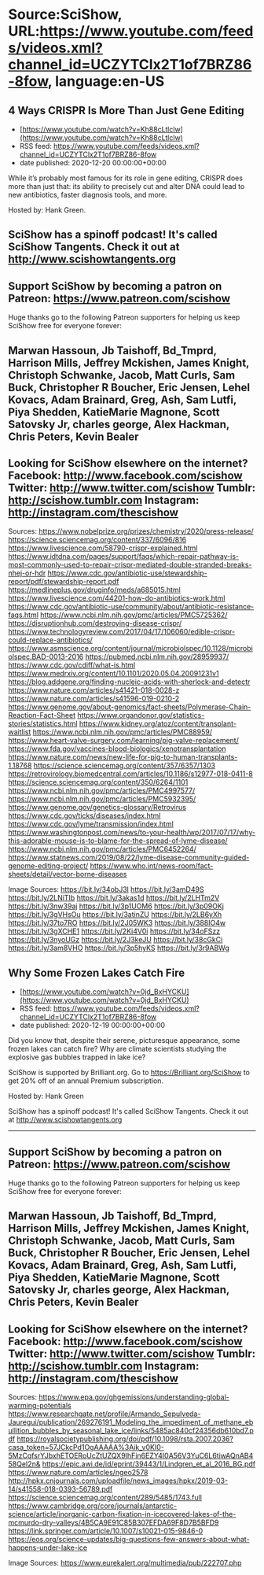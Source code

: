 # Source:SciShow, URL:https://www.youtube.com/feeds/videos.xml?channel_id=UCZYTClx2T1of7BRZ86-8fow, language:en-US

## 4 Ways CRISPR Is More Than Just Gene Editing
 - [https://www.youtube.com/watch?v=Kh88cLtlclw](https://www.youtube.com/watch?v=Kh88cLtlclw)
 - RSS feed: https://www.youtube.com/feeds/videos.xml?channel_id=UCZYTClx2T1of7BRZ86-8fow
 - date published: 2020-12-20 00:00:00+00:00

While it’s probably most famous for its role in gene editing, CRISPR does more than just that: its ability to precisely cut and alter DNA could lead to new antibiotics, faster diagnosis tools, and more.

Hosted by: Hank Green.

SciShow has a spinoff podcast! It's called SciShow Tangents. Check it out at http://www.scishowtangents.org
----------
Support SciShow by becoming a patron on Patreon: https://www.patreon.com/scishow
----------
Huge thanks go to the following Patreon supporters for helping us keep SciShow free for everyone forever:

Marwan Hassoun, Jb Taishoff, Bd_Tmprd, Harrison Mills, Jeffrey Mckishen, James Knight, Christoph Schwanke, Jacob, Matt Curls, Sam Buck, Christopher R Boucher, Eric Jensen, Lehel Kovacs, Adam Brainard, Greg, Ash, Sam Lutfi, Piya Shedden, KatieMarie Magnone, Scott Satovsky Jr, charles george, Alex Hackman, Chris Peters, Kevin Bealer
----------
Looking for SciShow elsewhere on the internet?
Facebook: http://www.facebook.com/scishow
Twitter: http://www.twitter.com/scishow
Tumblr: http://scishow.tumblr.com
Instagram: http://instagram.com/thescishow
----------
Sources:
https://www.nobelprize.org/prizes/chemistry/2020/press-release/
https://science.sciencemag.org/content/337/6096/816
https://www.livescience.com/58790-crispr-explained.html
https://www.idtdna.com/pages/support/faqs/which-repair-pathway-is-most-commonly-used-to-repair-crispr-mediated-double-stranded-breaks-nhej-or-hdr
https://www.cdc.gov/antibiotic-use/stewardship-report/pdf/stewardship-report.pdf
https://medlineplus.gov/druginfo/meds/a685015.html
https://www.livescience.com/44201-how-do-antibiotics-work.html
https://www.cdc.gov/antibiotic-use/community/about/antibiotic-resistance-faqs.html 
https://www.ncbi.nlm.nih.gov/pmc/articles/PMC5725362/ 
https://disruptionhub.com/destroying-disease-crispr/
https://www.technologyreview.com/2017/04/17/106060/edible-crispr-could-replace-antibiotics/
https://www.asmscience.org/content/journal/microbiolspec/10.1128/microbiolspec.BAD-0013-2016
https://pubmed.ncbi.nlm.nih.gov/28959937/
https://www.cdc.gov/cdiff/what-is.html
https://www.medrxiv.org/content/10.1101/2020.05.04.20091231v1
https://blog.addgene.org/finding-nucleic-acids-with-sherlock-and-detectr
https://www.nature.com/articles/s41421-018-0028-z
https://www.nature.com/articles/s41596-019-0210-2
https://www.genome.gov/about-genomics/fact-sheets/Polymerase-Chain-Reaction-Fact-Sheet
https://www.organdonor.gov/statistics-stories/statistics.html
https://www.kidney.org/atoz/content/transplant-waitlist
https://www.ncbi.nlm.nih.gov/pmc/articles/PMC88959/
https://www.heart-valve-surgery.com/learning/pig-valve-replacement/
https://www.fda.gov/vaccines-blood-biologics/xenotransplantation
https://www.nature.com/news/new-life-for-pig-to-human-transplants-1.18768
https://science.sciencemag.org/content/357/6357/1303
https://retrovirology.biomedcentral.com/articles/10.1186/s12977-018-0411-8
https://science.sciencemag.org/content/350/6264/1101
https://www.ncbi.nlm.nih.gov/pmc/articles/PMC4997577/
https://www.ncbi.nlm.nih.gov/pmc/articles/PMC5932395/
https://www.genome.gov/genetics-glossary/Retrovirus
https://www.cdc.gov/ticks/diseases/index.html
https://www.cdc.gov/lyme/transmission/index.html
https://www.washingtonpost.com/news/to-your-health/wp/2017/07/17/why-this-adorable-mouse-is-to-blame-for-the-spread-of-lyme-disease/ 
https://www.ncbi.nlm.nih.gov/pmc/articles/PMC6452264/
https://www.statnews.com/2019/08/22/lyme-disease-community-guided-genome-editing-project/
https://www.who.int/news-room/fact-sheets/detail/vector-borne-diseases

Image Sources:
https://bit.ly/34obJ3l
https://bit.ly/3amD49S
https://bit.ly/2LNiTIb
https://bit.ly/3akas1d
https://bit.ly/2LHTm2V
https://bit.ly/3nw39aj
https://bit.ly/3p1UOM6
https://bit.ly/3p09OKj
https://bit.ly/3gVHsOu
https://bit.ly/3atinZU
https://bit.ly/2LB6yXh
https://bit.ly/37to7RO
https://bit.ly/2J05WK3
https://bit.ly/388IO4w
https://bit.ly/3gXCHE1
https://bit.ly/2Ki4V0i
https://bit.ly/34oFSzz
https://bit.ly/3nyoUGz
https://bit.ly/2J3keJU
https://bit.ly/38cGkCi
https://bit.ly/3am8VHO
https://bit.ly/3p5hyKS
https://bit.ly/3r9ABWg

## Why Some Frozen Lakes Catch Fire
 - [https://www.youtube.com/watch?v=0jd_BxHYCKU](https://www.youtube.com/watch?v=0jd_BxHYCKU)
 - RSS feed: https://www.youtube.com/feeds/videos.xml?channel_id=UCZYTClx2T1of7BRZ86-8fow
 - date published: 2020-12-19 00:00:00+00:00

Did you know that, despite their serene, picturesque appearance, some frozen lakes can catch fire? Why are climate scientists studying the explosive gas bubbles trapped in lake ice?

SciShow is supported by Brilliant.org. Go to https://Brilliant.org/SciShow to get 20% off of an annual Premium subscription.

Hosted by: Hank Green

SciShow has a spinoff podcast! It's called SciShow Tangents. Check it out at http://www.scishowtangents.org

----------
Support SciShow by becoming a patron on Patreon: https://www.patreon.com/scishow
----------
Huge thanks go to the following Patreon supporters for helping us keep SciShow free for everyone forever:

Marwan Hassoun, Jb Taishoff, Bd_Tmprd, Harrison Mills, Jeffrey Mckishen, James Knight, Christoph Schwanke, Jacob, Matt Curls, Sam Buck, Christopher R Boucher, Eric Jensen, Lehel Kovacs, Adam Brainard, Greg, Ash, Sam Lutfi, Piya Shedden, KatieMarie Magnone, Scott Satovsky Jr, charles george, Alex Hackman, Chris Peters, Kevin Bealer
----------
Looking for SciShow elsewhere on the internet?
Facebook: http://www.facebook.com/scishow
Twitter: http://www.twitter.com/scishow
Tumblr: http://scishow.tumblr.com
Instagram: http://instagram.com/thescishow
----------
Sources:
https://www.epa.gov/ghgemissions/understanding-global-warming-potentials
https://www.researchgate.net/profile/Armando_Sepulveda-Jauregui/publication/269276191_Modeling_the_impediment_of_methane_ebullition_bubbles_by_seasonal_lake_ice/links/5485ac840cf24356db610bd7.pdf
https://royalsocietypublishing.org/doi/pdf/10.1098/rsta.2007.2036?casa_token=57JCkcPd1OgAAAAA%3Aik_v0KI0-5MzCqfsrYJbxhETOERoUcZtUZQX9IhFin6EZY4I0A56V3YuC6L6tiwAQnAB458QeI2n&
https://epic.awi.de/id/eprint/39443/1/Lindgren_et_al_2016_BG.pdf
https://www.nature.com/articles/ngeo2578
http://hpkx.cnjournals.com/uploadfile/news_images/hpkx/2019-03-14/s41558-018-0393-56789.pdf
https://science.sciencemag.org/content/289/5485/1743.full
https://www.cambridge.org/core/journals/antarctic-science/article/inorganic-carbon-fixation-in-icecovered-lakes-of-the-mcmurdo-dry-valleys/4B5CA9E91C85B307EFDA69F8D7B5BFD9
https://link.springer.com/article/10.1007/s10021-015-9846-0
https://eos.org/science-updates/big-questions-few-answers-about-what-happens-under-lake-ice

Image Sources:
https://www.eurekalert.org/multimedia/pub/222707.php

